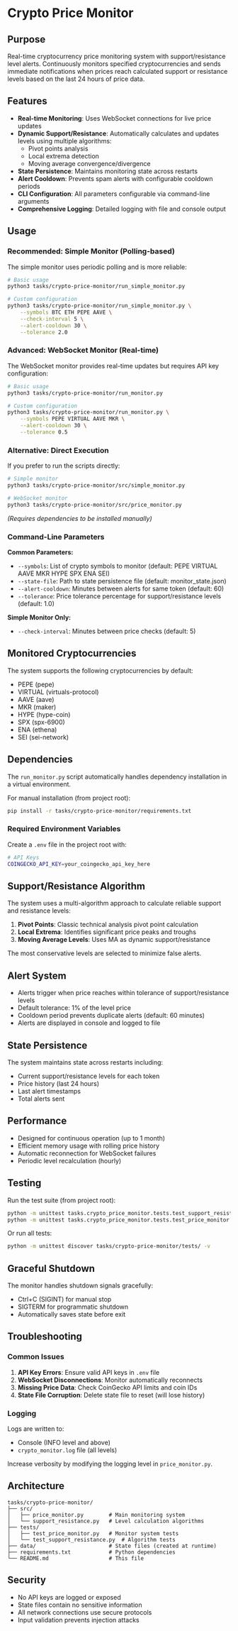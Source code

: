 # Crypto Price Monitor

## Purpose

Real-time cryptocurrency price monitoring system with support/resistance level alerts. Continuously monitors specified cryptocurrencies and sends immediate notifications when prices reach calculated support or resistance levels based on the last 24 hours of price data.

## Features

- **Real-time Monitoring**: Uses WebSocket connections for live price updates
- **Dynamic Support/Resistance**: Automatically calculates and updates levels using multiple algorithms:
  - Pivot points analysis
  - Local extrema detection  
  - Moving average convergence/divergence
- **State Persistence**: Maintains monitoring state across restarts
- **Alert Cooldown**: Prevents spam alerts with configurable cooldown periods
- **CLI Configuration**: All parameters configurable via command-line arguments
- **Comprehensive Logging**: Detailed logging with file and console output

## Usage

### Recommended: Simple Monitor (Polling-based)
The simple monitor uses periodic polling and is more reliable:

```bash
# Basic usage
python3 tasks/crypto-price-monitor/run_simple_monitor.py

# Custom configuration
python3 tasks/crypto-price-monitor/run_simple_monitor.py \
    --symbols BTC ETH PEPE AAVE \
    --check-interval 5 \
    --alert-cooldown 30 \
    --tolerance 2.0
```

### Advanced: WebSocket Monitor (Real-time)
The WebSocket monitor provides real-time updates but requires API key configuration:

```bash
# Basic usage
python3 tasks/crypto-price-monitor/run_monitor.py

# Custom configuration
python3 tasks/crypto-price-monitor/run_monitor.py \
    --symbols PEPE VIRTUAL AAVE MKR \
    --alert-cooldown 30 \
    --tolerance 0.5
```

### Alternative: Direct Execution
If you prefer to run the scripts directly:
```bash
# Simple monitor
python3 tasks/crypto-price-monitor/src/simple_monitor.py

# WebSocket monitor  
python3 tasks/crypto-price-monitor/src/price_monitor.py
```
*(Requires dependencies to be installed manually)*

### Command-Line Parameters

**Common Parameters:**
- `--symbols`: List of crypto symbols to monitor (default: PEPE VIRTUAL AAVE MKR HYPE SPX ENA SEI)
- `--state-file`: Path to state persistence file (default: monitor_state.json)
- `--alert-cooldown`: Minutes between alerts for same token (default: 60)
- `--tolerance`: Price tolerance percentage for support/resistance levels (default: 1.0)

**Simple Monitor Only:**
- `--check-interval`: Minutes between price checks (default: 5)

## Monitored Cryptocurrencies

The system supports the following cryptocurrencies by default:
- PEPE (pepe)
- VIRTUAL (virtuals-protocol)
- AAVE (aave)
- MKR (maker)
- HYPE (hype-coin)
- SPX (spx-6900)
- ENA (ethena)
- SEI (sei-network)

## Dependencies

The `run_monitor.py` script automatically handles dependency installation in a virtual environment.

For manual installation (from project root):
```bash
pip install -r tasks/crypto-price-monitor/requirements.txt
```

### Required Environment Variables

Create a `.env` file in the project root with:
```bash
# API Keys
COINGECKO_API_KEY=your_coingecko_api_key_here
```

## Support/Resistance Algorithm

The system uses a multi-algorithm approach to calculate reliable support and resistance levels:

1. **Pivot Points**: Classic technical analysis pivot point calculation
2. **Local Extrema**: Identifies significant price peaks and troughs
3. **Moving Average Levels**: Uses MA as dynamic support/resistance

The most conservative levels are selected to minimize false alerts.

## Alert System

- Alerts trigger when price reaches within tolerance of support/resistance levels
- Default tolerance: 1% of the level price
- Cooldown period prevents duplicate alerts (default: 60 minutes)
- Alerts are displayed in console and logged to file

## State Persistence

The system maintains state across restarts including:
- Current support/resistance levels for each token
- Price history (last 24 hours)
- Last alert timestamps
- Total alerts sent

## Performance

- Designed for continuous operation (up to 1 month)
- Efficient memory usage with rolling price history
- Automatic reconnection for WebSocket failures
- Periodic level recalculation (hourly)

## Testing

Run the test suite (from project root):
```bash
python -m unittest tasks.crypto_price_monitor.tests.test_support_resistance -v
python -m unittest tasks.crypto_price_monitor.tests.test_price_monitor -v
```

Or run all tests:
```bash
python -m unittest discover tasks/crypto-price-monitor/tests/ -v
```

## Graceful Shutdown

The monitor handles shutdown signals gracefully:
- Ctrl+C (SIGINT) for manual stop
- SIGTERM for programmatic shutdown
- Automatically saves state before exit

## Troubleshooting

### Common Issues

1. **API Key Errors**: Ensure valid API keys in `.env` file
2. **WebSocket Disconnections**: Monitor automatically reconnects
3. **Missing Price Data**: Check CoinGecko API limits and coin IDs
4. **State File Corruption**: Delete state file to reset (will lose history)

### Logging

Logs are written to:
- Console (INFO level and above)
- `crypto_monitor.log` file (all levels)

Increase verbosity by modifying the logging level in `price_monitor.py`.

## Architecture

```
tasks/crypto-price-monitor/
├── src/
│   ├── price_monitor.py        # Main monitoring system
│   └── support_resistance.py   # Level calculation algorithms
├── tests/
│   ├── test_price_monitor.py   # Monitor system tests
│   └── test_support_resistance.py  # Algorithm tests
├── data/                       # State files (created at runtime)
├── requirements.txt            # Python dependencies
└── README.md                   # This file
```

## Security

- No API keys are logged or exposed
- State files contain no sensitive information
- All network connections use secure protocols
- Input validation prevents injection attacks